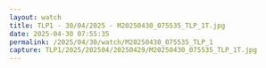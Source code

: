 ```yaml
---
layout: watch
title: TLP1 - 30/04/2025 - M20250430_075535_TLP_1T.jpg
date: 2025-04-30 07:55:35
permalink: /2025/04/30/watch/M20250430_075535_TLP_1
capture: TLP1/2025/202504/20250429/M20250430_075535_TLP_1T.jpg
---
```

